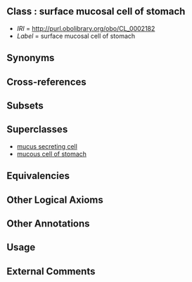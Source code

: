 
## Class : surface mucosal cell of stomach

 * *IRI* = http://purl.obolibrary.org/obo/CL_0002182
 * *Label* = surface mucosal cell of stomach

## Synonyms


## Cross-references


## Subsets


## Superclasses

 * [mucus secreting cell](../../CL/19/CL_0000319.md)
 * [mucous cell of stomach](../../CL/80/CL_0002180.md)

## Equivalencies


## Other Logical Axioms


## Other Annotations


## Usage


## External Comments

